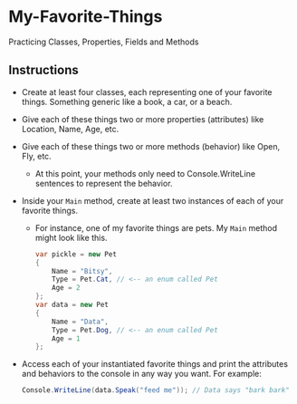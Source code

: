 # My-Favorite-Things
Practicing Classes, Properties, Fields and Methods
## Instructions
- Create at least four classes, each representing one of your favorite things. Something generic like a book, a car, or a beach.
- Give each of these things two or more properties (attributes) like Location, Name, Age, etc.
- Give each of these things two or more methods (behavior) like Open, Fly, etc.
    - At this point, your methods only need to Console.WriteLine sentences to represent the behavior.
- Inside your `Main` method, create at least two instances of each of your favorite things.
    - For instance, one of my favorite things are pets. My `Main` method might look like this.

        ```csharp
        var pickle = new Pet
        {
        	Name = "Bitsy",
        	Type = Pet.Cat, // <-- an enum called Pet
        	Age = 2
        };
        var data = new Pet
        {
        	Name = "Data",
        	Type = Pet.Dog, // <-- an enum called Pet
        	Age = 1
        };
        ```

- Access each of your instantiated favorite things and print the
attributes and behaviors to the console in any way you want. For
example:

    ```csharp
    Console.WriteLine(data.Speak("feed me")); // Data says "bark bark"
    ```
